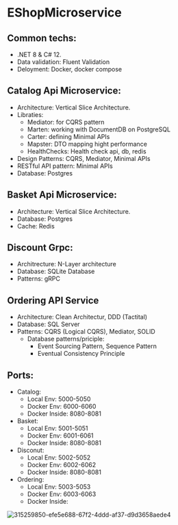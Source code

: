 # EShopMicroservice
## Common techs:
* .NET 8 & C# 12.
* Data validation: Fluent Validation
* Deloyment: Docker, docker compose
## Catalog Api Microservice:
* Architecture: Vertical Slice Architecture.
* Libraties:
  *  Mediator: for CQRS pattern
  *  Marten: working with DocumentDB on PostgreSQL
  *  Carter: defining Minimal APIs
  *  Mapster: DTO mapping hight performance
  *  HealthChecks: Health check api, db, redis
* Design Patterns: CQRS, Mediator, Minimal APIs
* RESTful API pattern: Minimal APIs
* Database: Postgres
## Basket Api Microservice:
* Architecture: Vertical Slice Architecture.
* Database: Postgres
* Cache: Redis
## Discount Grpc:
* Architrecture: N-Layer architecture
* Database: SQLite Database
* Patterns: gRPC
## Ordering API Service
* Architecture: Clean Architectur, DDD (Tactital)
* Database: SQL Server
* Patterns: CQRS (Logical CQRS), Mediator, SOLID
  * Database patterns/priciple:
    * Event Sourcing Pattern, Sequence Pattern
    * Eventual Consistency Principle
## Ports:
* Catalog:
  * Local Env: 5000-5050
  * Docker Env: 6000-6060
  * Docker Inside: 8080-8081
* Basket:
  * Local Env: 5001-5051
  * Docker Env: 6001-6061
  * Docker Inside: 8080-8081
* Disconut:
  * Local Env: 5002-5052
  * Docker Env: 6002-6062
  * Docker Inside: 8080-8081
* Ordering:
  * Local Env: 5003-5053
  * Docker Env: 6003-6063
  * Docker Inside: 

![315259850-efe5e688-67f2-4ddd-af37-d9d3658aede4](https://github.com/user-attachments/assets/6c4cc076-802b-4f7f-a08b-5de00a28b596)


